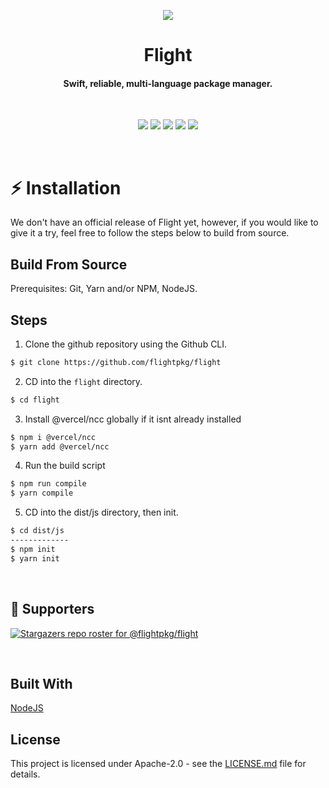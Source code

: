 <p align="center">
  <img src="https://raw.githubusercontent.com/flightpkg/flight/main/assets/README-header.png" />
</p>

<h1 align="center">Flight</h1>
<h4 align="center">Swift, reliable, multi-language package manager.</h4>
<br>

<p align="center">
<img src="https://img.shields.io/github/languages/code-size/flightpkg/flight?color=FF3399">
<img src="https://img.shields.io/github/issues/flightpkg/flight?color=99B380">
<img src="https://img.shields.io/github/languages/top/flightpkg/flight?color=E69966">
<img src="https://img.shields.io/github/package-json/v/flightpkg/flight?color=FF9999">
<img src="https://img.shields.io/tokei/lines/github/flightpkg/flight?color=4D804D&label=lines%20of%20code">
</p>
<br>

# :zap: Installation

We don't have an official release of Flight yet, however, if you would like to give it a try, feel free to follow the steps below to build from source.
<br>

## Build From Source
Prerequisites: Git, Yarn and/or NPM, NodeJS.

## Steps

1. Clone the github repository using the Github CLI.

```bash
$ git clone https://github.com/flightpkg/flight
```

2. CD into the `flight` directory.

```bash
$ cd flight
```

3. Install @vercel/ncc globally if it isnt already installed

```bash
$ npm i @vercel/ncc
$ yarn add @vercel/ncc
```

4. Run the build script
```bash
$ npm run compile
$ yarn compile
```

5. CD into the dist/js directory, then init.
```bash
$ cd dist/js
-------------
$ npm init 
$ yarn init
```

<br>


## :clap: Supporters

[![Stargazers repo roster for @flightpkg/flight](https://reporoster.com/stars/flightpkg/flight)](https://github.com/flightpkg/flight/stargazers)

<br>

## Built With

[NodeJS](https://nodejs.org/)

## License

This project is licensed under Apache-2.0 - see the [LICENSE.md](LICENSE) file for details.

